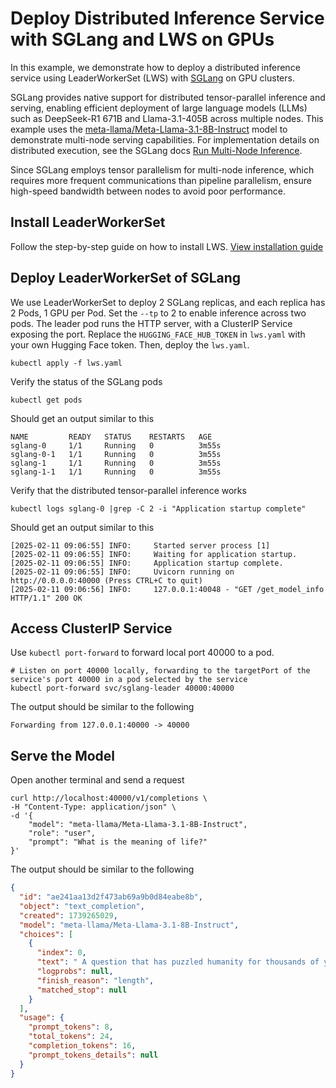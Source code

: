 # Deploy Distributed Inference Service with SGLang and LWS on GPUs

In this example, we demonstrate how to deploy a distributed inference service using LeaderWorkerSet (LWS) with [SGLang](https://docs.sglang.ai/) on GPU clusters.

SGLang provides native support for distributed tensor-parallel inference and serving, enabling efficient deployment of large language models (LLMs) such as DeepSeek-R1 671B and Llama-3.1-405B across multiple nodes. This example uses the [meta-llama/Meta-Llama-3.1-8B-Instruct](https://huggingface.co/meta-llama/Llama-3.1-8B-Instruct) model to demonstrate multi-node serving capabilities. For implementation details on distributed execution, see the SGLang docs [Run Multi-Node Inference](https://docs.sglang.ai/references/multi_node.html).

Since SGLang employs tensor parallelism for multi-node inference, which requires more frequent communications than pipeline parallelism, ensure high-speed bandwidth between nodes to avoid poor performance.

## Install LeaderWorkerSet

Follow the step-by-step guide on how to install LWS. [View installation guide](https://github.com/kubernetes-sigs/lws/blob/main/docs/setup/install.md)

## Deploy LeaderWorkerSet of SGLang
We use LeaderWorkerSet to deploy 2 SGLang replicas, and each replica has 2 Pods, 1 GPU per Pod. Set the `--tp` to 2 to enable inference across two pods.
The leader pod runs the HTTP server, with a ClusterIP Service exposing the port.
Replace the `HUGGING_FACE_HUB_TOKEN` in `lws.yaml` with your own Hugging Face token. Then, deploy the `lws.yaml`.
```shell
kubectl apply -f lws.yaml
```

Verify the status of the SGLang pods
```shell
kubectl get pods
```

Should get an output similar to this
```shell
NAME         READY   STATUS    RESTARTS   AGE
sglang-0     1/1     Running   0          3m55s
sglang-0-1   1/1     Running   0          3m55s
sglang-1     1/1     Running   0          3m55s
sglang-1-1   1/1     Running   0          3m55s
```

Verify that the distributed tensor-parallel inference works
```shell
kubectl logs sglang-0 |grep -C 2 -i "Application startup complete" 
```
Should get an output similar to this
```text
[2025-02-11 09:06:55] INFO:     Started server process [1]
[2025-02-11 09:06:55] INFO:     Waiting for application startup.
[2025-02-11 09:06:55] INFO:     Application startup complete.
[2025-02-11 09:06:55] INFO:     Uvicorn running on http://0.0.0.0:40000 (Press CTRL+C to quit)
[2025-02-11 09:06:56] INFO:     127.0.0.1:40048 - "GET /get_model_info HTTP/1.1" 200 OK
```

## Access ClusterIP Service

Use `kubectl port-forward` to forward local port 40000 to a pod.
```shell
# Listen on port 40000 locally, forwarding to the targetPort of the service's port 40000 in a pod selected by the service
kubectl port-forward svc/sglang-leader 40000:40000
```

The output should be similar to the following
```shell
Forwarding from 127.0.0.1:40000 -> 40000
```

## Serve the Model

Open another terminal and send a request
```shell
curl http://localhost:40000/v1/completions \
-H "Content-Type: application/json" \
-d '{
    "model": "meta-llama/Meta-Llama-3.1-8B-Instruct",
    "role": "user",
    "prompt": "What is the meaning of life?"
}'
```

The output should be similar to the following
```json
{
  "id": "ae241aa13d2f473ab69a9b0d84eabe8b",
  "object": "text_completion",
  "created": 1739265029,
  "model": "meta-llama/Meta-Llama-3.1-8B-Instruct",
  "choices": [
    {
      "index": 0,
      "text": " A question that has puzzled humanity for thousands of years. Philosophers, scientists,",
      "logprobs": null,
      "finish_reason": "length",
      "matched_stop": null
    }
  ],
  "usage": {
    "prompt_tokens": 8,
    "total_tokens": 24,
    "completion_tokens": 16,
    "prompt_tokens_details": null
  }
}
```